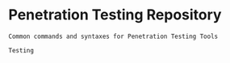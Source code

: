 # Penetration Testing Repository

```
Common commands and syntaxes for Penetration Testing Tools

Testing
```
 
